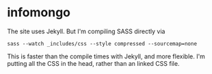 infomongo
=========

The site uses Jekyll. But I'm compiling SASS directly via

    sass --watch _includes/css --style compressed --sourcemap=none
    
This is faster than the compile times with Jekyll, and more flexible. 
I'm putting all the CSS in the head, rather than an linked CSS file. 
